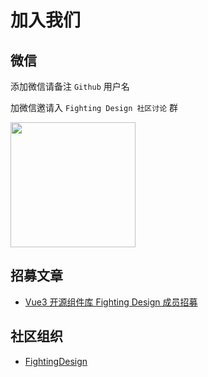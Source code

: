 # 加入我们

## 微信

添加微信请备注 `Github` 用户名

加微信邀请入 `Fighting Design 社区讨论` 群

<img width="200px" src="https://tianyuhao.cn/images/auto/weixin.png" />

## 招募文章

- [Vue3 开源组件库 Fighting Design 成员招募](https://juejin.cn/post/7105020582516752392)

## 社区组织

- [FightingDesign](https://github.com/FightingDesign)
